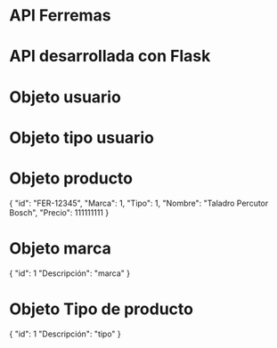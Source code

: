 # API Ferremas
 
# API desarrollada con Flask

# Objeto usuario

# Objeto tipo usuario

# Objeto producto

{
"id": "FER-12345",
"Marca": 1,
"Tipo": 1,
"Nombre": "Taladro Percutor Bosch",
"Precio": 111111111
}

# Objeto marca
{
    "id": 1
    "Descripción": "marca" 
}
# Objeto Tipo de producto
{
    "id": 1
    "Descripción": "tipo"
}
